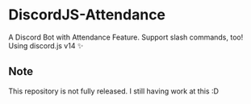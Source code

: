# DiscordJS-Attendance
A Discord Bot with Attendance Feature. Support slash commands, too! Using discord.js v14 ✨

## Note
This repository is not fully released. I still having work at this :D
